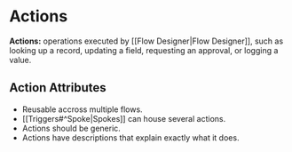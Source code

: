 # Actions
**Actions:** operations executed by [[Flow Designer|Flow Designer]], such as looking up a record, updating a field, requesting an approval, or logging a value.

## Action Attributes
  - Reusable accross multiple flows.
  - [[Triggers#^Spoke|Spokes]] can house several actions.
  - Actions should be generic.
  - Actions have descriptions that explain exactly what it does.